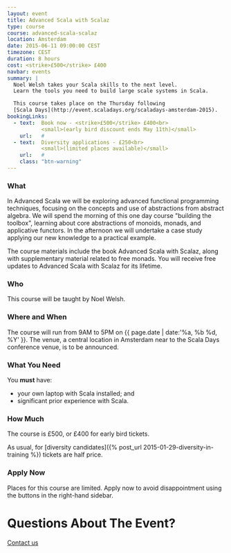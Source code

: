 ```yaml
---
layout: event
title: Advanced Scala with Scalaz
type: course
course: advanced-scala-scalaz
location: Amsterdam
date: 2015-06-11 09:00:00 CEST
timezone: CEST
duration: 8 hours
cost: <strike>£500</strike> £400
navbar: events
summary: |
  Noel Welsh takes your Scala skills to the next level.
  Learn the tools you need to build large scale systems in Scala.

  This course takes place on the Thursday following
  [Scala Days](http://event.scaladays.org/scaladays-amsterdam-2015).
bookingLinks:
  - text:  Book now - <strike>£500</strike> £400<br>
           <small>(early bird discount ends May 11th)</small>
    url:   #
  - text:  Diversity applications - £250<br>
           <small>(limited places available)</small>
    url:   #
    class: "btn-warning"
---
```


### What

In Advanced Scala we will be exploring advanced functional programming techniques,
focusing on the concepts and use of abstractions from abstract algebra.
We will spend the morning of this one day course "building the toolbox",
learning about core abstractions of monoids, monads, and applicative functors.
In the afternoon we will undertake a case study
applying our new knowledge to a practical example.

The course materials include the book Advanced Scala with Scalaz,
along with supplementary material related to free monads.
You will receive free updates to Advanced Scala with Scalaz for its lifetime.

### Who

This course will be taught by Noel Welsh.

### Where and When

The course will run from 9AM to 5PM on {{ page.date | date:'%a, %b %d, %Y' }}.
The venue, a central location in Amsterdam near to the Scala Days conference venue,
is to be announced.

### What You Need

You **must** have:

- your own laptop with Scala installed; and
- significant prior experience with Scala.

### How Much

The course is £500, or £400 for early bird tickets.

As usual, for [diversity candidates]({% post_url 2015-01-29-diversity-in-training %}) tickets are half price.

### Apply Now

Places for this course are limited.
Apply now to avoid disappointment using the buttons in the right-hand sidebar.

# Questions About The Event?

[Contact us <span class="icon-uio-echelon-right"></span>](/contact)
